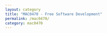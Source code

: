 ```yaml
---
layout: category
title: "MAC0470 - Free Software Development"
permalink: /mac0470/
category: mac0470
---
```

